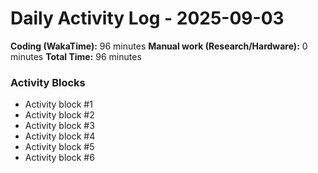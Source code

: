 # Daily Activity Log - 2025-09-03

**Coding (WakaTime):** 96 minutes
**Manual work (Research/Hardware):** 0 minutes
**Total Time:** 96 minutes

### Activity Blocks
- Activity block #1
- Activity block #2
- Activity block #3
- Activity block #4
- Activity block #5
- Activity block #6
